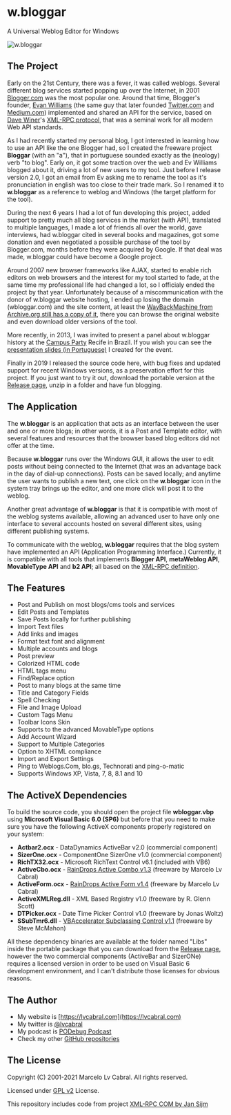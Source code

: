# w.bloggar

A Universal Weblog Editor for Windows

![w.bloggar](http://lvcabral.com/images/wbloggar-github.gif)

## The Project

Early on the 21st Century, there was a fever, it was called weblogs. Several different blog services started popping up over the Internet, in 2001 [Blogger.com](https://www.blogger.com) was the most popular one. Around that time, Blogger's founder, [Evan Williams](https://twitter.com/ev) (the same guy that later founded [Twitter.com](https://twitter.com) and [Medium.com](https://medium.com)) implemented and shared an API for the service, based on [Dave Winer](https://en.wikipedia.org/wiki/Dave_Winer)'s [XML-RPC protocol](https://en.wikipedia.org/wiki/XML-RPC), that was a seminal work for all modern Web API standards.

As I had recently started my personal blog, I got interested in learning how to use an API like the one Blogger had, so I created the freeware project **Bloggar** (with an "a"), that in portuguese sounded exactly as the (neology) verb "to blog". Early on, it got some traction over the web and Ev Williams blogged about it, driving a lot of new users to my tool. Just before I release version 2.0, I got an email from Ev asking me to rename the tool as it's pronunciation in english was too close to their trade mark. So I renamed it to **w.bloggar** as a reference to weblog and Windows (the target platform for the tool).

During the next 6 years I had a lot of fun developing this project, added support to pretty much all blog services in the market (with API), translated to multiple languages, I made a lot of friends all over the world, gave interviews, had w.bloggar cited in several books and magazines, got some donation and even negotiated a possible purchase of the tool by Blogger.com, months before they were acquired by Google. If that deal was made, w.bloggar could have become a Google project.

Around 2007 new browser frameworks like AJAX, started to enable rich editors on web browsers and the interest for my tool started to fade, at the same time my professional life had changed a lot, so I officialy ended the project by that year. Unfortunately because of a miscommunication with the donor of w.bloggar website hosting, I ended up losing the domain (wbloggar.com) and the site content, at least the [WayBackMachine from Archive.org still has a copy of it](https://web.archive.org/web/20090422082706/http://wbloggar.com/), there you can browse the original website and even download older versions of the tool.

More recently, in 2013, I was invited to present a panel about w.bloggar history at the [Campus Party](https://www.campus-party.org/) Recife in Brazil. If you wish you can see the [presentation slides (in Portuguese)](https://www.slideshare.net/slideshow/embed_code/key/FZk0LfRlmH3etM) I created for the event.

Finally in 2019 I released the source code here, with bug fixes and updated support for recent Windows versions, as a preservation effort for this project. If you just want to try it out, download the portable version at the [Release page](https://github.com/lvcabral/w.bloggar/releases), unzip in a folder and have fun blogging. 

## The Application

The **w.bloggar** is an application that acts as an interface between the user and one or more blogs; in other words, it is a Post and Template editor, with several features and resources that the browser based blog editors did not offer at the time.

Because **w.bloggar** runs over the Windows GUI, it allows the user to edit posts without being connected to the Internet (that was an advantage back in the day of dial-up connections). Posts can be saved locally; and anytime the user wants to publish a new text, one click on the **w.bloggar** icon in the system tray brings up the editor, and one more click will post it to the weblog.

Another great advantage of **w.bloggar** is that it is compatible with most of the weblog systems available, allowing an advanced user to have only one interface to several accounts hosted on several different sites, using different publishing systems.

To communicate with the weblog, **w.bloggar** requires that the blog system have implemented an API (Application Programming Interface.) Currently, it is compatible with all tools that implements **Blogger API**, **metaWeblog API**, **MovableType API** and **b2 API**; all based on the [XML-RPC definition](http://xmlrpc.scripting.com/).

## The Features

- Post and Publish on most blogs/cms tools and services
- Edit Posts and Templates
- Save Posts locally for further publishing
- Import Text files
- Add links and images
- Format text font and alignment
- Multiple accounts and blogs
- Post preview
- Colorized HTML code
- HTML tags menu
- Find/Replace option
- Post to many blogs at the same time
- Title and Category Fields
- Spell Checking
- File and Image Upload
- Custom Tags Menu
- Toolbar Icons Skin
- Supports to the advanced MovableType options
- Add Account Wizard
- Support to Multiple Categories
- Option to XHTML compliance
- Import and Export Settings
- Ping to Weblogs.Com, blo.gs, Technorati and ping-o-matic
- Supports Windows XP, Vista, 7, 8, 8.1 and 10

## The ActiveX Dependencies

To build the source code, you should open the project file **wbloggar.vbp** using **Microsoft Visual Basic 6.0 (SP6)** but before that you need to make sure you have the following ActiveX components properly registered on your system:

- **Actbar2.ocx** - DataDynamics ActiveBar v2.0 (commercial component)
- **SizerOne.ocx** - ComponentOne SizerOne v1.0 (commercial component)
- **RichTX32.ocx** - Microsoft RichText Control v6.1 (included with VB6)
- **ActiveCbo.ocx** - [RainDrops Active Combo v1.3](https://github.com/lvcabral/ActivePack) (freeware by Marcelo Lv Cabral)
- **ActiveForm.ocx** - [RainDrops Active Form v1.4](https://github.com/lvcabral/ActivePack) (freeware by Marcelo Lv Cabral)
- **ActiveXMLReg.dll** - XML Based Registry v1.0 (freeware by R. Glenn Scott)
- **DTPicker.ocx** - Date Time Picker Control v1.0 (freeware by Jonas Woltz)
- **SSubTmr6.dll** - [VBAccelerator Subclassing Control v1.1](http://www.vbaccelerator.com/codelib/ssubtmr/ssubtmr.htm) (freeware by Steve McMahon)

All these dependency binaries are available at the folder named "Libs" inside the portable package that you can download from the [Release page](https://github.com/lvcabral/w.bloggar/releases), however the two commercial components (ActiveBar and SizerONe) requires a licensed version in order to be used on Visual Basic 6 development environment, and I can't distribute those licenses for obvious reasons.

## The Author

- My website is [https://lvcabral.com](https://lvcabral.com)
- My twitter is [@lvcabral](https://twitter.com/twitter)
- My podcast is [PODebug Podcast](http://podebug.com)
- Check my other [GitHub repositories](https://github.com/lvcabral)

## The License

Copyright (C) 2001-2021 Marcelo Lv Cabral. All rights reserved.

Licensed under [GPL v2](https://github.com/lvcabral/w.bloggar/blob/master/LICENSE) License.

This repository includes code from project [XML-RPC COM by Jan Sijm](https://sourceforge.net/projects/xmlrpccomobj/)
